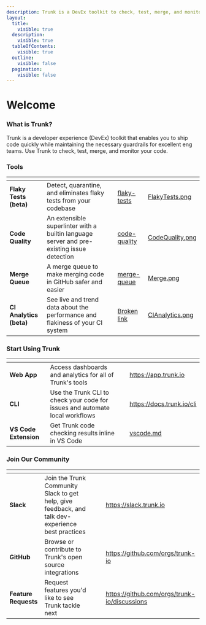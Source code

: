 ```yaml
---
description: Trunk is a DevEx toolkit to check, test, merge, and monitor your code.
layout:
  title:
    visible: true
  description:
    visible: true
  tableOfContents:
    visible: true
  outline:
    visible: false
  pagination:
    visible: false
---
```


# Welcome

### What is Trunk?

Trunk is a developer experience (DevEx) toolkit that enables you to ship code quickly while maintaining the necessary guardrails for excellent eng teams. Use Trunk to check, test, merge, and monitor your code.

### Tools

<table data-view="cards" data-full-width="false"><thead><tr><th></th><th></th><th data-hidden></th><th data-hidden data-card-target data-type="content-ref"></th><th data-hidden data-card-cover data-type="files"></th></tr></thead><tbody><tr><td><strong>Flaky Tests (beta)</strong></td><td>Detect, quarantine, and eliminates flaky tests from your codebase</td><td></td><td><a href="flaky-tests/">flaky-tests</a></td><td><a href=".gitbook/assets/FlakyTests.png">FlakyTests.png</a></td></tr><tr><td><strong>Code Quality</strong></td><td>An extensible superlinter with a builtin language server and pre-existing issue detection</td><td></td><td><a href="code-quality/">code-quality</a></td><td><a href=".gitbook/assets/CodeQuality.png">CodeQuality.png</a></td></tr><tr><td><strong>Merge Queue</strong></td><td>A merge queue to make merging code in GitHub safer and easier</td><td></td><td><a href="merge-queue/">merge-queue</a></td><td><a href=".gitbook/assets/Merge.png">Merge.png</a></td></tr><tr><td><strong>CI Analytics (beta)</strong></td><td>See live and trend data about the performance and flakiness of your CI system</td><td></td><td><a href="broken-reference">Broken link</a></td><td><a href=".gitbook/assets/CIAnalytics.png">CIAnalytics.png</a></td></tr></tbody></table>

### Start Using Trunk

<table data-view="cards" data-full-width="false"><thead><tr><th></th><th></th><th></th><th data-hidden data-card-target data-type="content-ref"></th></tr></thead><tbody><tr><td><strong>Web App</strong></td><td>Access dashboards and analytics for all of Trunk's tools</td><td></td><td><a href="https://app.trunk.io">https://app.trunk.io</a></td></tr><tr><td><strong>CLI</strong></td><td>Use the Trunk CLI to check your code for issues and automate local workflows</td><td></td><td><a href="https://docs.trunk.io/cli">https://docs.trunk.io/cli</a></td></tr><tr><td><strong>VS Code Extension</strong></td><td>Get Trunk code checking results inline in VS Code</td><td></td><td><a href="code-quality/ide-integration/vscode.md">vscode.md</a></td></tr></tbody></table>

### Join Our Community

<table data-view="cards" data-full-width="false"><thead><tr><th></th><th></th><th></th><th data-hidden data-card-cover data-type="files"></th><th data-hidden data-card-target data-type="content-ref"></th></tr></thead><tbody><tr><td><strong>Slack</strong></td><td>Join the Trunk Community Slack to get help, give feedback, and talk dev-experience best practices</td><td></td><td></td><td><a href="https://slack.trunk.io">https://slack.trunk.io</a></td></tr><tr><td><strong>GitHub</strong></td><td>Browse or contribute to Trunk's open source integrations</td><td></td><td></td><td><a href="https://github.com/orgs/trunk-io">https://github.com/orgs/trunk-io</a></td></tr><tr><td><strong>Feature Requests</strong></td><td>Request features you'd like to see Trunk tackle next</td><td></td><td></td><td><a href="https://github.com/orgs/trunk-io/discussions">https://github.com/orgs/trunk-io/discussions</a></td></tr></tbody></table>
